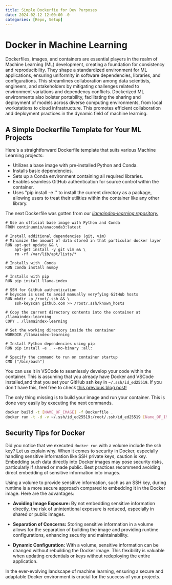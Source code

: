 ```yaml
---
title: Simple Dockerfie for Dev Purposes
date: 2024-02-12 12:00:00 -0
categories: [Repo, Setup]
---
```

# Docker in Machine Learning

Dockerfiles, images, and containers are essential players in the realm of Machine Learning (ML) development, creating a foundation for consistency and reproducibility. They shape a standardized environment for ML applications, ensuring uniformity in software dependencies, libraries, and configurations. This streamlines collaboration among data scientists, engineers, and stakeholders by mitigating challenges related to environment variations and dependency conflicts. Dockerized ML environments also bolster portability, facilitating the sharing and deployment of models across diverse computing environments, from local workstations to cloud infrastructure. This promotes efficient collaboration and deployment practices in the dynamic field of machine learning.

## A Simple Dockerfile Template for Your ML Projects

Here's a straightforward Dockerfile template that suits various Machine Learning projects:

- Utilizes a base image with pre-installed Python and Conda.
- Installs basic dependencies.
- Sets up a Conda environment containing all required libraries.
- Enables seamless GitHub authentication for source control within the container.
- Uses "pip install -e ." to install the current directory as a package, allowing users to treat their utilities within the container like any other library.

The next Dockerfile was gotten from our [*llamaindex-learning repository.*](https://github.com/bubl-ai/llamaindex-learning/blob/main/docker/Dockerfile)

```
# Use an official base image with Python and Conda
FROM continuumio/anaconda3:latest

# Install additional dependencies (git, vim)
# Minimize the amount of data stored in that particular docker layer
RUN apt-get update && \
    apt-get install -y git vim && \
    rm -rf /var/lib/apt/lists/*

# Installs with  Conda
RUN conda install numpy

# Installs with pip
RUN pip install llama-index

# SSH for GitHub authentication
# keyscan is used to avoid manually veryfying GitHub hosts
RUN mkdir -p /root/.ssh && \
    ssh-keyscan github.com >> /root/.ssh/known_hosts

# Copy the current directory contents into the container at /llamaindex-learning
COPY . /llamaindex-learning

# Set the working directory inside the container
WORKDIR /llamaindex-learning

# Install Python dependencies using pip
RUN pip install -e . --no-binary :all:

# Specify the command to run on container startup
CMD ["/bin/bash"]
```

You can use it in VSCode to seamlessly develop your code within the container.
This is assuming that you already have Docker and VSCode installed,and that you set your GitHub ssh key in `~/.ssh/id_ed25519`. If you don't have this, feel free to check [this previous blog post!](https://bubl-ai.com/posts/Raspberry-Pi-Setup/)

The only thing missing is to build your image and run your container. This is done very easily by executing the next commands.
```bash
docker build -t [NAME_OF_IMAGE] -f Dockerfile .
docker run -t -d -v ~/.ssh/id_ed25519:/root/.ssh/id_ed25519 [Name_OF_IMAGE] /bin/bash
```

## Security Tips for Docker

Did you notice that we executed `docker run` with a volume include the ssh key? Let us explain why. When it comes to security in Docker, especially handling sensitive information like SSH private keys, caution is key. Embedding such data directly into Docker images may pose security risks, particularly if shared or made public. Best practices recommend avoiding direct embedding of sensitive information into images.

Using a volume to provide sensitive information, such as an SSH key, during runtime is a more secure approach compared to embedding it in the Docker image. Here are the advantages:

- **Avoiding Image Exposure:** By not embedding sensitive information directly, the risk of unintentional exposure is reduced, especially in shared or public images.

- **Separation of Concerns:** Storing sensitive information in a volume allows for the separation of building the image and providing runtime configurations, enhancing security and maintainability.

- **Dynamic Configuration:** With a volume, sensitive information can be changed without rebuilding the Docker image. This flexibility is valuable when updating credentials or keys without redeploying the entire application.

In the ever-evolving landscape of machine learning, ensuring a secure and adaptable Docker environment is crucial for the success of your projects.
